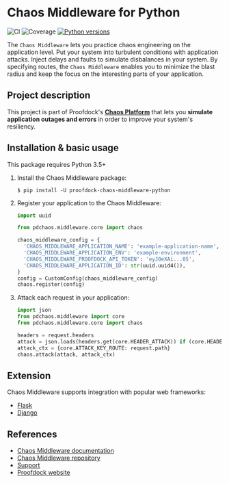 # Chaos Middleware for Python

![CI](https://github.com/proofdock/chaos-middleware-python/workflows/CI/badge.svg?branch=master)
![Coverage](https://codecov.io/gh/proofdock/chaos-middleware-python/branch/master/graph/badge.svg)
[![Python versions](https://img.shields.io/pypi/pyversions/proofdock-chaos-middleware-python.svg)](https://www.python.org/)

The ``Chaos Middleware`` lets you practice chaos engineering on the application level. Put your system into turbulent conditions with application attacks. Inject delays and faults to simulate disbalances in your system. By specifying routes, the ``Chaos Middleware`` enables you to minimize the blast radius and keep the focus on the interesting parts of your application.

## Project description

This project is part of Proofdock's [**Chaos Platform**][proofdock] that lets you **simulate application outages and errors** in order to improve your system's resiliency.

## Installation & basic usage

This package requires Python 3.5+

1. Install the Chaos Middleware package:
   ```
   $ pip install -U proofdock-chaos-middleware-python
   ```

1. Register your application to the Chaos Middleware:
   ```python
   import uuid
   
   from pdchaos.middleware.core import chaos
   
   chaos_middleware_config = {
     'CHAOS_MIDDLEWARE_APPLICATION_NAME': 'example-application-name',
     'CHAOS_MIDDLEWARE_APPLICATION_ENV': 'example-environment',
     'CHAOS_MIDDLEWARE_PROOFDOCK_API_TOKEN': 'eyJ0eXAi...05',
     'CHAOS_MIDDLEWARE_APPLICATION_ID': str(uuid.uuid4()),
   }
   config = CustomConfig(chaos_middleware_config)
   chaos.register(config)
   ```

1. Attack each request in your application:
   ```python
   import json
   from pdchaos.middleware import core
   from pdchaos.middleware.core import chaos
   
   headers = request.headers
   attack = json.loads(headers.get(core.HEADER_ATTACK)) if (core.HEADER_ATTACK in headers) else None
   attack_ctx = {core.ATTACK_KEY_ROUTE: request.path}
   chaos.attack(attack, attack_ctx)
   ```

## Extension

Chaos Middleware supports integration with popular web frameworks:
- [Flask](https://github.com/proofdock/chaos-middleware-python/tree/master/src/contrib-flask)
- [Django](https://github.com/proofdock/chaos-middleware-python/tree/master/src/contrib-django)

## References

- [Chaos Middleware documentation][proofdock_middleware_docs]
- [Chaos Middleware repository][proofdock_middleware_repo]
- [Support][proofdock_support]
- [Proofdock website][proofdock]

[proofdock]: https://proofdock.io/
[proofdock_support]: https://github.com/proofdock/chaos-support/
[proofdock_middleware_docs]: https://docs.proofdock.io/chaos/middleware/about/
[proofdock_middleware_repo]: https://github.com/proofdock/chaos-middleware-python